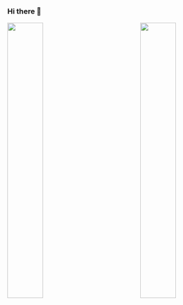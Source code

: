 ### Hi there 👋

<!--
**CircuitMurderer/CircuitMurderer** is a ✨ _special_ ✨ repository because its `README.md` (this file) appears on your GitHub profile.

Here are some ideas to get you started:

- 🔭 I’m currently working on ...
- 🌱 I’m currently learning ...
- 👯 I’m looking to collaborate on ...
- 🤔 I’m looking for help with ...
- 💬 Ask me about ...
- 📫 How to reach me: ...
- 😄 Pronouns: ...
- ⚡ Fun fact: ...
-->

<img align="left" style="width: 40%" src="https://github-readme-stats.vercel.app/api?username=CircuitMurderer" />
<img align="right" style="width: 40%" src="https://github-readme-stats.vercel.app/api/top-langs/?username=CircuitMurderer&layout=compact" />
